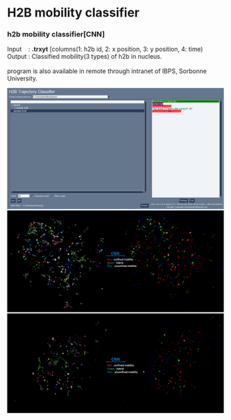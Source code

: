 # H2B mobility classifier
<h3>h2b mobility classifier[CNN]</h3> 
Input &nbsp;&nbsp; : <b>.trxyt</b> [columns(1: h2b id, 2: x position, 3: y position, 4: time)<br>
Output : Classified mobility(3 types) of h2b in nucleus.
<br>
<br>
program is also available in remote through intranet of IBPS, Sorbonne University. 

![](https://github.com/JunwooParkSaribu/HTC/blob/main/img/h2binterface_image.png)
![](https://github.com/JunwooParkSaribu/HTC/blob/main/img/cell8_image.png)
![](https://github.com/JunwooParkSaribu/HTC/blob/main/img/cell9_image.png)

